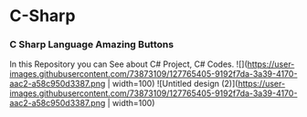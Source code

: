 # C-Sharp

### C Sharp Language Amazing Buttons
In this Repository you can See about C# Project, C# Codes.
![](https://user-images.githubusercontent.com/73873109/127765405-9192f7da-3a39-4170-aac2-a58c950d3387.png | width=100)
![Untitled design (2)](https://user-images.githubusercontent.com/73873109/127765405-9192f7da-3a39-4170-aac2-a58c950d3387.png | width=100)

